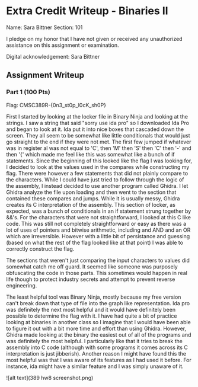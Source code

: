 # Extra Credit Writeup - Binaries II

Name: Sara Bittner
Section: 101

I pledge on my honor that I have not given or received any unauthorized
assistance on this assignment or examination.

Digital acknowledgement: Sara Bittner

## Assignment Writeup

### Part 1 (100 Pts)

Flag:  CMSC389R-{0n3_st0p_l0cK_sh0P}

First I started by looking at the locker file in Binary Ninja and looking at the strings.  I saw a string that said "sorry use ida pro" so I downloaded Ida Pro and began to look at it.  Ida put it into nice boxes that cascaded down the screen.  They all seem to be somewhat like little conditionals that would just go straight to the end if they were not met.  The first few jumped if whatever was in register al was not equal to 'C', then 'M' then 'S' then 'C' then '-' and then '{' which made me feel like this was somewhat like a bunch of if statements.  Since the beginning of this looked like the flag I was looking for, I decided to look at the values used in the compares while constructing my flag.  There were however a few statements that did not plainly compare to the characters.  While I could have just tried to follow through the logic of the assembly, I instead decided to use another program called Ghidra. I let Ghidra analyze the file upon loading and then went to the section that contained these compares and jumps.  While it is usually messy, Ghidra creates its C interpretation of the assembly.   This section of locker, as expected, was a bunch of conditionals in an if statement strung together by &&'s.  For the characters that were not straightforward, I looked at this C like code.  This was still not completely straightforward or easy as there was a lot of uses of pointers and bitwise arithmetic, including and AND and an OR which are irreversible.  However with a little bit of persistance and guessing (based on what the rest of the flag looked like at that point) I was able to correctly construct the flag.

The sections that weren't just comparing the input characters to values did somewhat catch me off guard. It seemed like someone was purposely obfuscating the code in those parts.  This sometimes would happen in real life though to protect industry secrets and attempt to prevent reverse engineering.    

The least helpful tool was Binary Ninja, mostly because my free version can't break down that type of file into the graph like representation.  Ida pro was definitely the next most helpful and it would have definitely been possible to determine the flag with it.  I have had quite a bit of practice looking at binaries in another class so I imagine that I would have been able to figure it out with a bit more time and effort than using Ghidra.   However, Ghidra made looking at the binary the easiest out of all of the programs and was definitely the most helpful.  I particularly like that it tries to break the assembly into C code (although with some programs it comes across its C interpretation is just jibberish).  Another reason I might have found this the most helpful was that I was aware of its features as I had used it before.  For instance, ida might have a similar feature and I was simply unaware of it.   





![alt text](389 hw8 screenshot.png)
